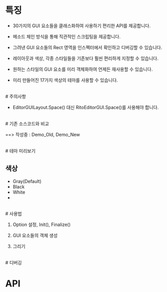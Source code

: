 # 특징

- 30가지의 GUI 요소들을 클래스화하여 사용하기 편리한 API를 제공합니다.
- 메소드 체인 방식을 통해 직관적인 스크립팅을 제공합니다.
- 그려낸 GUI 요소들의 Rect 영역을 인스펙터에서 확인하고 디버깅할 수 있습니다.

- 레이아웃과 색상, 각종 스타일들을 기존보다 훨씬 편리하게 지정할 수 있습니다.
- 원하는 스타일의 GUI 요소를 미리 객체화하여 언제든 재사용할 수 있습니다.
- 미리 만들어진 17가지 색상의 테마를 사용할 수 있습니다.


<br>
# 주의사항

- EditorGUILayout.Space() 대신 RitoEditorGUI.Space()를 사용해야 합니다.


<br>
# 기존 소스코드와 비교

 ==> 작성중 : Demo_Old, Demo_New


<br>
# 테마 미리보기

## 색상
 - Gray(Default)
 - Black
 - White
 - 


<br>
# 사용법

1. Option 설정, Init(), Finalize()

2. GUI 요소들의 객체 생성

3. 그리기


<br>
# 디버깅




# API


